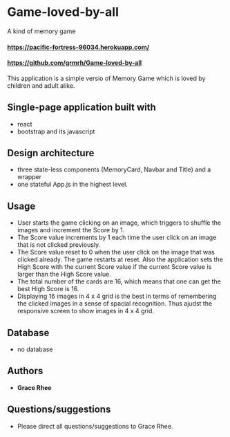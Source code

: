 # Game-loved-by-all
A kind of memory game

#### https://pacific-fortress-96034.herokuapp.com/
#### https://github.com/grmrh/Game-loved-by-all

This application is a simple versio of Memory Game which is loved by children and adult alike. 

## Single-page application built with
* react
* bootstrap and its javascript
  

## Design architecture
* three state-less components (MemoryCard, Navbar and Title) and a wrapper
* one stateful App.js in the highest level.

## Usage
* User starts the game clicking on an image, which triggers to shuffle the images and increment the Score by 1. 
* The Score value increments by 1 each time the user click on an image that is not clicked previously.
* The Score value reset to 0 when the user click on the image that was clicked already. The game restarts at reset. Also the application sets the High Score with the current Score value if the current Score value is larger than the High Score value.
* The total number of the cards are 16, which means that one can get the best High Score is 16.
* Displaying 16 images in 4 x 4 grid is the best in terms of remembering the clicked images in a sense of spacial recognition. Thus ajudst the responsive screen to show images in 4 x 4 grid.
  

## Database 
* no database

## Authors
* **Grace Rhee** 

## Questions/suggestions
* Please direct all questions/suggestions to Grace Rhee.



